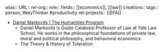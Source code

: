 alias::
URL::
rel-org::
role::
fields:: [[economics]], [[law]] 
creations:: 
tags:: person, #keyThinker #productivity 
rel-projects:: [[EFA]] 


- [Daniel Markovits | The Humanities Program](https://humanities.yale.edu/people/daniel-markovits)
	- Daniel Markovits is Guido Calabresi Professor of Law at Yale Law School. He works in the philosophical foundations of private law, moral and political philosophy, and behavioral economics.
	- The Theory & History of Toleration